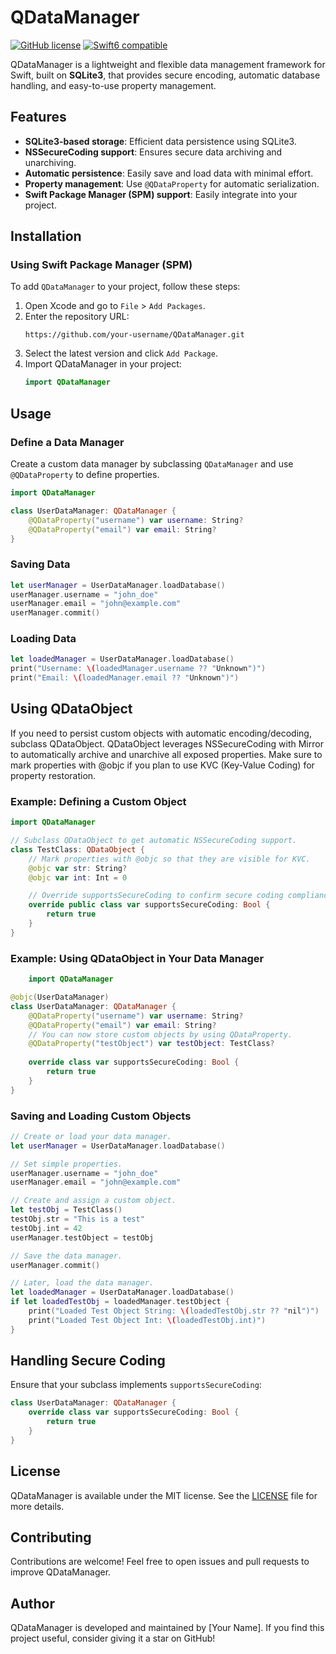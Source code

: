 # QDataManager

[![GitHub license][LicenseBadge]](https://raw.githubusercontent.com/dhatuna/QDataManager/master/LICENSE) [![Swift6 compatible][Swift6Badge]][Swift6Link]

QDataManager is a lightweight and flexible data management framework for Swift, built on **SQLite3**, that provides secure encoding, automatic database handling, and easy-to-use property management.

## Features

- **SQLite3-based storage**: Efficient data persistence using SQLite3.
- **NSSecureCoding support**: Ensures secure data archiving and unarchiving.
- **Automatic persistence**: Easily save and load data with minimal effort.
- **Property management**: Use `@QDataProperty` for automatic serialization.
- **Swift Package Manager (SPM) support**: Easily integrate into your project.

## Installation

### Using Swift Package Manager (SPM)

To add `QDataManager` to your project, follow these steps:

1. Open Xcode and go to `File` > `Add Packages`.
2. Enter the repository URL:
   ```
   https://github.com/your-username/QDataManager.git
   ```
3. Select the latest version and click `Add Package`.
4. Import QDataManager in your project:
   ```swift
   import QDataManager
   ```

## Usage

### Define a Data Manager

Create a custom data manager by subclassing `QDataManager` and use `@QDataProperty` to define properties.

```swift
import QDataManager

class UserDataManager: QDataManager {
    @QDataProperty("username") var username: String?
    @QDataProperty("email") var email: String?
}
```

### Saving Data

```swift
let userManager = UserDataManager.loadDatabase()
userManager.username = "john_doe"
userManager.email = "john@example.com"
userManager.commit()
```

### Loading Data

```swift
let loadedManager = UserDataManager.loadDatabase()
print("Username: \(loadedManager.username ?? "Unknown")")
print("Email: \(loadedManager.email ?? "Unknown")")
```

## Using QDataObject

If you need to persist custom objects with automatic encoding/decoding, subclass QDataObject.
QDataObject leverages NSSecureCoding with Mirror to automatically archive and unarchive all exposed properties.
Make sure to mark properties with @objc if you plan to use KVC (Key-Value Coding) for property restoration.

### Example: Defining a Custom Object
```swift
import QDataManager

// Subclass QDataObject to get automatic NSSecureCoding support.
class TestClass: QDataObject {
    // Mark properties with @objc so that they are visible for KVC.
    @objc var str: String?
    @objc var int: Int = 0

    // Override supportsSecureCoding to confirm secure coding compliance.
    override public class var supportsSecureCoding: Bool {
        return true
    }
}
```

### Example: Using QDataObject in Your Data Manager
```swift
    import QDataManager

@objc(UserDataManager)
class UserDataManager: QDataManager {
    @QDataProperty("username") var username: String?
    @QDataProperty("email") var email: String?
    // You can now store custom objects by using QDataProperty.
    @QDataProperty("testObject") var testObject: TestClass?
    
    override class var supportsSecureCoding: Bool {
        return true
    }
}
```

### Saving and Loading Custom Objects
```swift
// Create or load your data manager.
let userManager = UserDataManager.loadDatabase()

// Set simple properties.
userManager.username = "john_doe"
userManager.email = "john@example.com"

// Create and assign a custom object.
let testObj = TestClass()
testObj.str = "This is a test"
testObj.int = 42
userManager.testObject = testObj

// Save the data manager.
userManager.commit()

// Later, load the data manager.
let loadedManager = UserDataManager.loadDatabase()
if let loadedTestObj = loadedManager.testObject {
    print("Loaded Test Object String: \(loadedTestObj.str ?? "nil")")
    print("Loaded Test Object Int: \(loadedTestObj.int)")
}
```

## Handling Secure Coding

Ensure that your subclass implements `supportsSecureCoding`:

```swift
class UserDataManager: QDataManager {
    override class var supportsSecureCoding: Bool {
        return true
    }
}
```

## License

QDataManager is available under the MIT license. See the [LICENSE](LICENSE) file for more details.

## Contributing

Contributions are welcome! Feel free to open issues and pull requests to improve QDataManager.

## Author

QDataManager is developed and maintained by [Your Name]. If you find this project useful, consider giving it a star on GitHub!

[Swift]: https://swift.org/
[SQLite3]: https://www.sqlite.org

[GitHubActionBadge]: https://github.com/dhatuna/QDataManager/actions/workflows/ci.yml/badge.svg

[LicenseBadge]: https://img.shields.io/badge/license-MIT-blue.svg

[Swift6Badge]: https://img.shields.io/badge/swift-6-orange.svg?style=flat
[Swift6Link]: https://developer.apple.com/swift/
